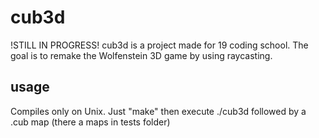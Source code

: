 # cub3d

!STILL IN PROGRESS!
cub3d is a project made for 19 coding school.
The goal is to remake the Wolfenstein 3D game by using raycasting.

## usage

Compiles only on Unix.
Just "make" then execute ./cub3d followed by a .cub map (there a maps in tests folder)
